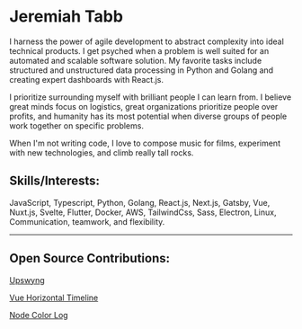 # Jeremiah Tabb

I harness the power of agile development to abstract complexity into ideal technical products. I get psyched when a problem is well suited for an automated and scalable software solution. My favorite tasks include structured and unstructured data processing in Python and Golang and creating expert dashboards with React.js.

I prioritize surrounding myself with brilliant people I can learn from. I believe great minds focus on logistics, great organizations prioritize people over profits, and humanity has its most potential when diverse groups of people work together on specific problems.

When I'm not writing code, I love to compose music for films, experiment with new technologies, and climb really tall rocks.

## Skills/Interests:

JavaScript, Typescript, Python, Golang, React.js, Next.js, Gatsby, Vue, Nuxt.js, Svelte, Flutter, Docker, AWS, TailwindCss, Sass, Electron, Linux, Communication, teamwork, and flexibility. 

---

## Open Source Contributions:

[Upswyng](https://github.com/CodeForBoulder/upswyng)

[Vue Horizontal Timeline](https://github.com/guastallaigor/vue-horizontal-timeline)

[Node Color Log](https://github.com/tigercosmos/node-color-log)
